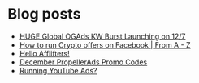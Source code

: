 # Blog posts
<!-- BLOG-POST-LIST:START -->
- [HUGE Global OGAds KW Burst Launching on 12/7](https://afflift.com/f/threads/huge-global-ogads-kw-burst-launching-on-12-7.10024/)
- [How to run Crypto offers on Facebook | From A - Z](https://afflift.com/f/threads/how-to-run-crypto-offers-on-facebook-from-a-z.10018/)
- [Hello Afflifters!](https://afflift.com/f/threads/hello-afflifters.10017/)
- [December PropellerAds Promo Codes](https://afflift.com/f/threads/december-propellerads-promo-codes.10021/)
- [Running YouTube Ads?](https://afflift.com/f/threads/running-youtube-ads.10023/)
<!-- BLOG-POST-LIST:END -->
